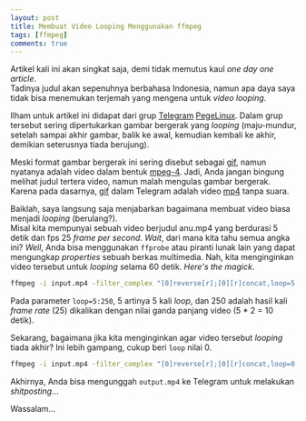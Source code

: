 ```yaml
---
layout: post
title: Membuat Video Looping Menggunakan ffmpeg
tags: [ffmpeg]
comments: true
---
```


Artikel kali ini akan singkat saja, demi tidak memutus kaul _one day one article_.  
Tadinya judul akan sepenuhnya berbahasa Indonesia, namun apa daya saya tidak bisa menemukan terjemah yang mengena untuk _video looping_.  

Ilham untuk artikel ini didapat dari grup [Telegram](https://telegram.org/) [PegeLinux](https://t.me/joinchat/AAAAAADqyq7cDPxcoNpkMA). Dalam grup tersebut sering dipertukarkan gambar bergerak yang _looping_ (maju-mundur, setelah sampai akhir gambar, balik ke awal, kemudian kembali ke akhir, demikian seterusnya tiada berujung).

Meski format gambar bergerak ini sering disebut sebagai [gif](https://en.wikipedia.org/wiki/Gif), namun nyatanya adalah video dalam bentuk [mpeg-4](https://en.wikipedia.org/wiki/Mpeg4). Jadi, Anda jangan bingung melihat judul tertera video, namun malah mengulas gambar bergerak. Karena pada dasarnya, [gif](https://en.wikipedia.org/wiki/Gif) dalam Telegram adalah video [mp4](https://en.wikipedia.org/wiki/Mpeg4) tanpa suara.

Baiklah, saya langsung saja menjabarkan bagaimana membuat video biasa menjadi _looping_ (berulang?).  
Misal kita mempunyai sebuah video berjudul anu.mp4 yang berdurasi 5 detik dan fps 25 _frame per second_. _Wait_, dari mana kita tahu semua angka ini? _Well_, Anda bisa menggunakan `ffprobe` atau piranti lunak lain yang dapat mengungkap _properties_ sebuah berkas multimedia. Nah, kita menginginkan video tersebut untuk _looping_ selama 60 detik. _Here's the magick_.

```bash
ffmpeg -i input.mp4 -filter_complex "[0]reverse[r];[0][r]concat,loop=5:250,setpts=N/25/TB" output.mp4  
```

Pada parameter `loop=5:250`, 5 artinya 5 kali _loop_, dan 250 adalah hasil kali _frame rate_ (25) dikalikan dengan nilai ganda panjang video (5 * 2 = 10 detik).

Sekarang, bagaimana jika kita menginginkan agar video tersebut _looping_ tiada akhir? Ini lebih gampang, cukup beri `loop` nilai 0.

```bash
ffmpeg -i input.mp4 -filter_complex "[0]reverse[r];[0][r]concat,loop=0,setpts=N/25/TB" output.mp4  
```

Akhirnya, Anda bisa mengunggah `output.mp4` ke Telegram untuk melakukan _shitposting_...

Wassalam...
